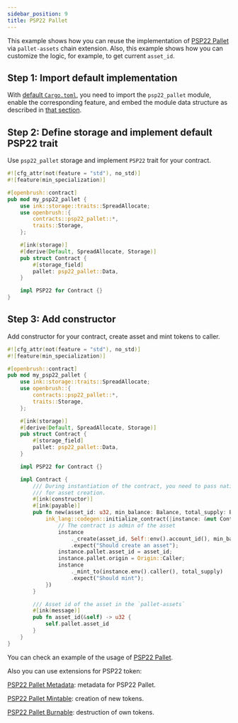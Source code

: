 ```yaml
---
sidebar_position: 9
title: PSP22 Pallet
---
```


This example shows how you can reuse the implementation of [PSP22 Pallet](https://github.com/Supercolony-net/openbrush-contracts/tree/main/contracts/src/token/psp22_pallet) via `pallet-assets` chain extension. Also, this example shows how you can customize the logic, for example, to get current `asset_id`.

## Step 1: Import default implementation

With [default `Cargo.toml`](/smart-contracts/overview#the-default-toml-of-your-project-with-openbrush),
you need to import the `psp22_pallet` module, enable the corresponding feature, and embed the module data structure
as described in [that section](/smart-contracts/overview#reuse-implementation-of-traits-from-openbrush).

## Step 2: Define storage and implement default PSP22 trait

Use `psp22_pallet` storage and implement `PSP22` trait for your contract.

```rust
#![cfg_attr(not(feature = "std"), no_std)]
#![feature(min_specialization)]

#[openbrush::contract]
pub mod my_psp22_pallet {
    use ink::storage::traits::SpreadAllocate;
    use openbrush::{
        contracts::psp22_pallet::*,
        traits::Storage,
    };

    #[ink(storage)]
    #[derive(Default, SpreadAllocate, Storage)]
    pub struct Contract {
        #[storage_field]
        pallet: psp22_pallet::Data,
    }

    impl PSP22 for Contract {}
}
```

## Step 3: Add constructor

Add constructor for your contract, create asset and mint tokens to caller.

```rust
#![cfg_attr(not(feature = "std"), no_std)]
#![feature(min_specialization)]

#[openbrush::contract]
pub mod my_psp22_pallet {
    use ink::storage::traits::SpreadAllocate;
    use openbrush::{
        contracts::psp22_pallet::*,
        traits::Storage,
    };

    #[ink(storage)]
    #[derive(Default, SpreadAllocate, Storage)]
    pub struct Contract {
        #[storage_field]
        pallet: psp22_pallet::Data,
    }

    impl PSP22 for Contract {}

    impl Contract {
        /// During instantiation of the contract, you need to pass native tokens as a deposit
        /// for asset creation.
        #[ink(constructor)]
        #[ink(payable)]
        pub fn new(asset_id: u32, min_balance: Balance, total_supply: Balance) -> Self {
            ink_lang::codegen::initialize_contract(|instance: &mut Contract| {
                // The contract is admin of the asset
                instance
                    ._create(asset_id, Self::env().account_id(), min_balance)
                    .expect("Should create an asset");
                instance.pallet.asset_id = asset_id;
                instance.pallet.origin = Origin::Caller;
                instance
                    ._mint_to(instance.env().caller(), total_supply)
                    .expect("Should mint");
            })
        }

        /// Asset id of the asset in the `pallet-assets`
        #[ink(message)]
        pub fn asset_id(&self) -> u32 {
            self.pallet.asset_id
        }
    }
}

```

You can check an example of the usage of [PSP22 Pallet](https://github.com/Supercolony-net/openbrush-contracts/tree/main/examples/psp22_pallet).

Also you can use extensions for PSP22 token:

[PSP22 Pallet Metadata](Extensions/metadata): metadata for PSP22 Pallet.

[PSP22 Pallet Mintable](Extensions/mintable): creation of new tokens.

[PSP22 Pallet Burnable](Extensions/burnable): destruction of own tokens.
